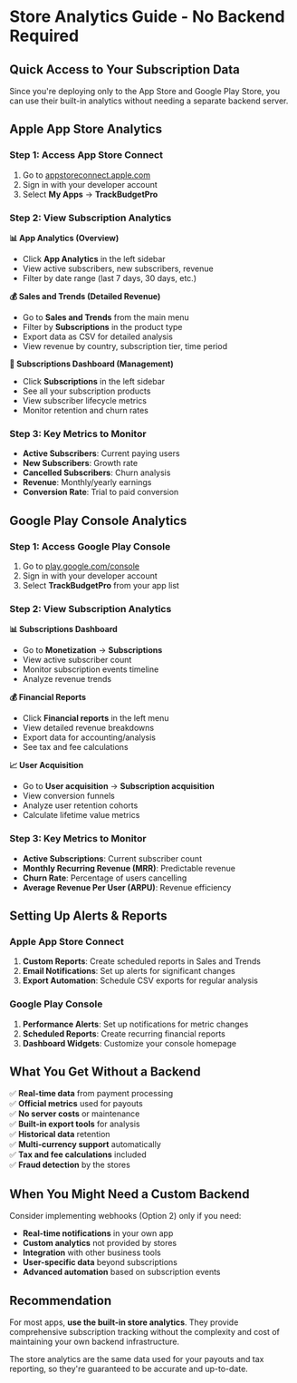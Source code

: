 # Store Analytics Guide - No Backend Required

## Quick Access to Your Subscription Data

Since you're deploying only to the App Store and Google Play Store, you can use their built-in analytics without needing a separate backend server.

## Apple App Store Analytics

### Step 1: Access App Store Connect

1. Go to [appstoreconnect.apple.com](https://appstoreconnect.apple.com)
2. Sign in with your developer account
3. Select **My Apps** → **TrackBudgetPro**

### Step 2: View Subscription Analytics

**📊 App Analytics (Overview)**

- Click **App Analytics** in the left sidebar
- View active subscribers, new subscribers, revenue
- Filter by date range (last 7 days, 30 days, etc.)

**💰 Sales and Trends (Detailed Revenue)**

- Go to **Sales and Trends** from the main menu
- Filter by **Subscriptions** in the product type
- Export data as CSV for detailed analysis
- View revenue by country, subscription tier, time period

**🔄 Subscriptions Dashboard (Management)**

- Click **Subscriptions** in the left sidebar
- See all your subscription products
- View subscriber lifecycle metrics
- Monitor retention and churn rates

### Step 3: Key Metrics to Monitor

- **Active Subscribers**: Current paying users
- **New Subscribers**: Growth rate
- **Cancelled Subscribers**: Churn analysis
- **Revenue**: Monthly/yearly earnings
- **Conversion Rate**: Trial to paid conversion

## Google Play Console Analytics

### Step 1: Access Google Play Console

1. Go to [play.google.com/console](https://play.google.com/console)
2. Sign in with your developer account
3. Select **TrackBudgetPro** from your app list

### Step 2: View Subscription Analytics

**📊 Subscriptions Dashboard**

- Go to **Monetization** → **Subscriptions**
- View active subscriber count
- Monitor subscription events timeline
- Analyze revenue trends

**💰 Financial Reports**

- Click **Financial reports** in the left menu
- View detailed revenue breakdowns
- Export data for accounting/analysis
- See tax and fee calculations

**📈 User Acquisition**

- Go to **User acquisition** → **Subscription acquisition**
- View conversion funnels
- Analyze user retention cohorts
- Calculate lifetime value metrics

### Step 3: Key Metrics to Monitor

- **Active Subscriptions**: Current subscriber count
- **Monthly Recurring Revenue (MRR)**: Predictable revenue
- **Churn Rate**: Percentage of users cancelling
- **Average Revenue Per User (ARPU)**: Revenue efficiency

## Setting Up Alerts & Reports

### Apple App Store Connect

1. **Custom Reports**: Create scheduled reports in Sales and Trends
2. **Email Notifications**: Set up alerts for significant changes
3. **Export Automation**: Schedule CSV exports for regular analysis

### Google Play Console

1. **Performance Alerts**: Set up notifications for metric changes
2. **Scheduled Reports**: Create recurring financial reports
3. **Dashboard Widgets**: Customize your console homepage

## What You Get Without a Backend

✅ **Real-time data** from payment processing  
✅ **Official metrics** used for payouts  
✅ **No server costs** or maintenance  
✅ **Built-in export tools** for analysis  
✅ **Historical data** retention  
✅ **Multi-currency support** automatically  
✅ **Tax and fee calculations** included  
✅ **Fraud detection** by the stores

## When You Might Need a Custom Backend

Consider implementing webhooks (Option 2) only if you need:

- **Real-time notifications** in your own app
- **Custom analytics** not provided by stores
- **Integration** with other business tools
- **User-specific data** beyond subscriptions
- **Advanced automation** based on subscription events

## Recommendation

For most apps, **use the built-in store analytics**. They provide comprehensive subscription tracking without the complexity and cost of maintaining your own backend infrastructure.

The store analytics are the same data used for your payouts and tax reporting, so they're guaranteed to be accurate and up-to-date.
